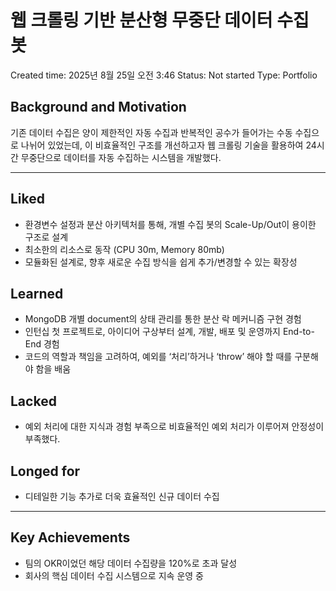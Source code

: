 # 웹 크롤링 기반 분산형 무중단 데이터 수집 봇

Created time: 2025년 8월 25일 오전 3:46
Status: Not started
Type: Portfolio

## Background and Motivation

기존 데이터 수집은 양이 제한적인 자동 수집과 반복적인 공수가 들어가는 수동 수집으로 나뉘어 있었는데, 이 비효율적인 구조를 개선하고자 웹 크롤링 기술을 활용하여 24시간 무중단으로 데이터를 자동 수집하는 시스템을 개발했다.

---

## Liked

- 환경변수 설정과 분산 아키텍처를 통해, 개별 수집 봇의 Scale-Up/Out이 용이한 구조로 설계
- 최소한의 리소스로 동작 (CPU 30m, Memory 80mb)
- 모듈화된 설계로, 향후 새로운 수집 방식을 쉽게 추가/변경할 수 있는 확장성

## Learned

- MongoDB 개별 document의 상태 관리를 통한 분산 락 메커니즘 구현 경험
- 인턴십 첫 프로젝트로, 아이디어 구상부터 설계, 개발, 배포 및 운영까지 End-to-End 경험
- 코드의 역할과 책임을 고려하여, 예외를 ‘처리’하거나 ‘throw’ 해야 할 때를 구분해야 함을 배움

## Lacked

- 예외 처리에 대한 지식과 경험 부족으로 비효율적인 예외 처리가 이루어져 안정성이 부족했다.

## Longed for

- 디테일한 기능 추가로 더욱 효율적인 신규 데이터 수집

---

## Key Achievements

- 팀의 OKR이었던 해당 데이터 수집량을 120%로 초과 달성
- 회사의 핵심 데이터 수집 시스템으로 지속 운영 중